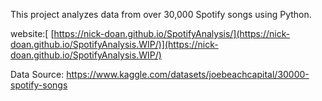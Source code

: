 This project analyzes data from over 30,000 Spotify songs using Python. 

website:[ [https://nick-doan.github.io/SpotifyAnalysis/](https://nick-doan.github.io/SpotifyAnalysis.WIP/)](https://nick-doan.github.io/SpotifyAnalysis.WIP/)

Data Source: https://www.kaggle.com/datasets/joebeachcapital/30000-spotify-songs
